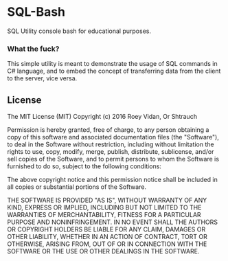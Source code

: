 # SQL-Bash

SQL Utility console bash for educational purposes.
### What the fuck?
This simple utility is meant to demonstrate the usage of SQL commands in C# language, and to embed the concept of transferring data from the client to the server, vice versa.





## License
The MIT License (MIT)
Copyright (c) 2016 Roey Vidan, Or Shtrauch

Permission is hereby granted, free of charge, to any person obtaining a copy of this software and associated documentation files (the "Software"), to deal in the Software without restriction, including without limitation the rights to use, copy, modify, merge, publish, distribute, sublicense, and/or sell copies of the Software, and to permit persons to whom the Software is furnished to do so, subject to the following conditions:

The above copyright notice and this permission notice shall be included in all copies or substantial portions of the Software.

THE SOFTWARE IS PROVIDED "AS IS", WITHOUT WARRANTY OF ANY KIND, EXPRESS OR IMPLIED, INCLUDING BUT NOT LIMITED TO THE WARRANTIES OF MERCHANTABILITY, FITNESS FOR A PARTICULAR PURPOSE AND NONINFRINGEMENT. IN NO EVENT SHALL THE AUTHORS OR COPYRIGHT HOLDERS BE LIABLE FOR ANY CLAIM, DAMAGES OR OTHER LIABILITY, WHETHER IN AN ACTION OF CONTRACT, TORT OR OTHERWISE, ARISING FROM, OUT OF OR IN CONNECTION WITH THE SOFTWARE OR THE USE OR OTHER DEALINGS IN THE SOFTWARE.
